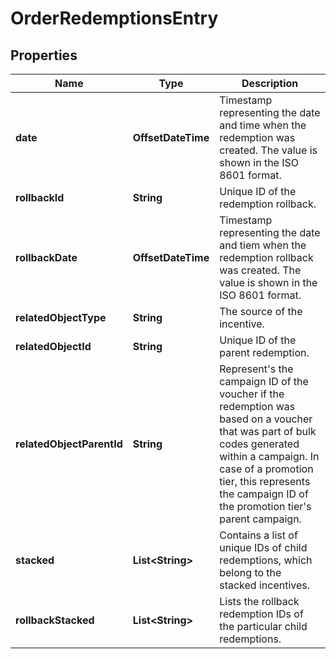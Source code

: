 

# OrderRedemptionsEntry


## Properties

| Name | Type | Description |
|------------ | ------------- | ------------- |
|**date** | **OffsetDateTime** | Timestamp representing the date and time when the redemption was created. The value is shown in the ISO 8601 format. |
|**rollbackId** | **String** | Unique ID of the redemption rollback. |
|**rollbackDate** | **OffsetDateTime** | Timestamp representing the date and tiem when the redemption rollback was created. The value is shown in the ISO 8601 format. |
|**relatedObjectType** | **String** | The source of the incentive. |
|**relatedObjectId** | **String** | Unique ID of the parent redemption. |
|**relatedObjectParentId** | **String** | Represent&#39;s the campaign ID of the voucher if the redemption was based on a voucher that was part of bulk codes generated within a campaign. In case of a promotion tier, this represents the campaign ID of the promotion tier&#39;s parent campaign. |
|**stacked** | **List&lt;String&gt;** | Contains a list of unique IDs of child redemptions, which belong to the stacked incentives. |
|**rollbackStacked** | **List&lt;String&gt;** | Lists the rollback redemption IDs of the particular child redemptions. |



